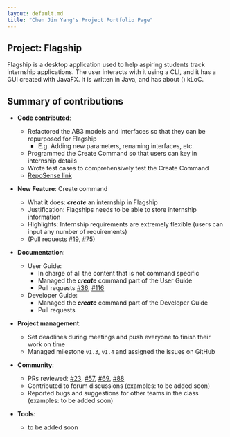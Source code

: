 ```yaml
---
layout: default.md
title: "Chen Jin Yang's Project Portfolio Page"
---
```


## Project: Flagship

Flagship is a desktop application used to help aspiring students track internship applications. The user interacts with it using a CLI, and it has a GUI created with JavaFX. It is written in Java, and has about () kLoC.

## Summary of contributions

* **Code contributed**:
    * Refactored the AB3 models and interfaces so that they can be repurposed for Flagship
        * E.g. Adding new parameters, renaming interfaces, etc.
    * Programmed the Create Command so that users can key in internship details
    * Wrote test cases to comprehensively test the Create Command
    * [RepoSense link](https://nus-cs2103-ay2324s1.github.io/tp-dashboard/?search=&sort=groupTitle&sortWithin=title&timeframe=commit&mergegroup=&groupSelect=groupByRepos&breakdown=true&checkedFileTypes=docs~functional-code~test-code&since=2023-09-22&tabOpen=true&tabType=authorship&tabAuthor=jinyang628&tabRepo=AY2324S1-CS2103T-W17-1%2Ftp%5Bmaster%5D&authorshipIsMergeGroup=false&authorshipFileTypes=docs~functional-code~test-code&authorshipIsBinaryFileTypeChecked=false&authorshipIsIgnoredFilesChecked=false)

* **New Feature**: Create command
    * What it does: _**create**_ an internship in Flagship
    * Justification: Flagships needs to be able to store internship information
    * Highlights: Internship requirements are extremely flexible (users can input any number of requirements)
    * (Pull requests [\#19](https://github.com/AY2324S1-CS2103T-W17-1/tp/pull/19), [\#75](https://github.com/AY2324S1-CS2103T-W17-1/tp/pull/75))

* **Documentation**:
  * User Guide:
    * In charge of all the content that is not command specific
    * Managed the _**create**_ command part of the User Guide
    * Pull requests [\#36](https://github.com/AY2324S1-CS2103T-W17-1/tp/pull/36), [\#116](https://github.com/AY2324S1-CS2103T-W17-1/tp/pull/116)
  * Developer Guide:
    * Managed the _**create**_ command part of the Developer Guide
    * Pull requests

* **Project management**:
  * Set deadlines during meetings and push everyone to finish their work on time
  * Managed milestone `v1.3`, `v1.4` and assigned the issues on GitHub

* **Community**:
  * PRs reviewed:
    [\#23](https://github.com/AY2324S1-CS2103T-W17-1/tp/pull/23),
    [\#57](https://github.com/AY2324S1-CS2103T-W17-1/tp/pull/57),
    [\#69](https://github.com/AY2324S1-CS2103T-W17-1/tp/pull/69),
    [\#88](https://github.com/AY2324S1-CS2103T-W17-1/tp/pull/88)
  * Contributed to forum discussions (examples: to be added soon)
  * Reported bugs and suggestions for other teams in the class (examples: to be added soon)

* **Tools**:
  * to be added soon
